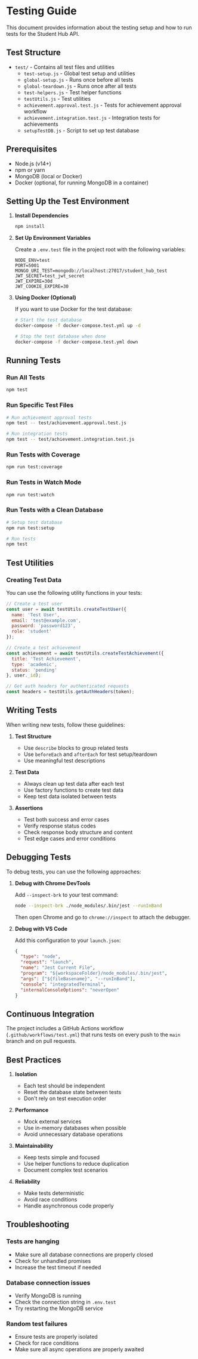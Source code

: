 # Testing Guide

This document provides information about the testing setup and how to run tests for the Student Hub API.

## Test Structure

- `test/` - Contains all test files and utilities
  - `test-setup.js` - Global test setup and utilities
  - `global-setup.js` - Runs once before all tests
  - `global-teardown.js` - Runs once after all tests
  - `test-helpers.js` - Test helper functions
  - `testUtils.js` - Test utilities
  - `achievement.approval.test.js` - Tests for achievement approval workflow
  - `achievement.integration.test.js` - Integration tests for achievements
  - `setupTestDB.js` - Script to set up test database

## Prerequisites

- Node.js (v14+)
- npm or yarn
- MongoDB (local or Docker)
- Docker (optional, for running MongoDB in a container)

## Setting Up the Test Environment

1. **Install Dependencies**

   ```bash
   npm install
   ```

2. **Set Up Environment Variables**

   Create a `.env.test` file in the project root with the following variables:

   ```env
   NODE_ENV=test
   PORT=5001
   MONGO_URI_TEST=mongodb://localhost:27017/student_hub_test
   JWT_SECRET=test_jwt_secret
   JWT_EXPIRE=30d
   JWT_COOKIE_EXPIRE=30
   ```

3. **Using Docker (Optional)**

   If you want to use Docker for the test database:

   ```bash
   # Start the test database
   docker-compose -f docker-compose.test.yml up -d
   
   # Stop the test database when done
   docker-compose -f docker-compose.test.yml down
   ```

## Running Tests

### Run All Tests

```bash
npm test
```

### Run Specific Test Files

```bash
# Run achievement approval tests
npm test -- test/achievement.approval.test.js

# Run integration tests
npm test -- test/achievement.integration.test.js
```

### Run Tests with Coverage

```bash
npm run test:coverage
```

### Run Tests in Watch Mode

```bash
npm run test:watch
```

### Run Tests with a Clean Database

```bash
# Setup test database
npm run test:setup

# Run tests
npm test
```

## Test Utilities

### Creating Test Data

You can use the following utility functions in your tests:

```javascript
// Create a test user
const user = await testUtils.createTestUser({
  name: 'Test User',
  email: 'test@example.com',
  password: 'password123',
  role: 'student'
});

// Create a test achievement
const achievement = await testUtils.createTestAchievement({
  title: 'Test Achievement',
  type: 'academic',
  status: 'pending'
}, user._id);

// Get auth headers for authenticated requests
const headers = testUtils.getAuthHeaders(token);
```

## Writing Tests

When writing new tests, follow these guidelines:

1. **Test Structure**
   - Use `describe` blocks to group related tests
   - Use `beforeEach` and `afterEach` for test setup/teardown
   - Use meaningful test descriptions

2. **Test Data**
   - Always clean up test data after each test
   - Use factory functions to create test data
   - Keep test data isolated between tests

3. **Assertions**
   - Test both success and error cases
   - Verify response status codes
   - Check response body structure and content
   - Test edge cases and error conditions

## Debugging Tests

To debug tests, you can use the following approaches:

1. **Debug with Chrome DevTools**

   Add `--inspect-brk` to your test command:

   ```bash
   node --inspect-brk ./node_modules/.bin/jest --runInBand
   ```

   Then open Chrome and go to `chrome://inspect` to attach the debugger.

2. **Debug with VS Code**

   Add this configuration to your `launch.json`:

   ```json
   {
     "type": "node",
     "request": "launch",
     "name": "Jest Current File",
     "program": "${workspaceFolder}/node_modules/.bin/jest",
     "args": ["${fileBasename}", "--runInBand"],
     "console": "integratedTerminal",
     "internalConsoleOptions": "neverOpen"
   }
   ```

## Continuous Integration

The project includes a GitHub Actions workflow (`.github/workflows/test.yml`) that runs tests on every push to the `main` branch and on pull requests.

## Best Practices

1. **Isolation**
   - Each test should be independent
   - Reset the database state between tests
   - Don't rely on test execution order

2. **Performance**
   - Mock external services
   - Use in-memory databases when possible
   - Avoid unnecessary database operations

3. **Maintainability**
   - Keep tests simple and focused
   - Use helper functions to reduce duplication
   - Document complex test scenarios

4. **Reliability**
   - Make tests deterministic
   - Avoid race conditions
   - Handle asynchronous code properly

## Troubleshooting

### Tests are hanging

- Make sure all database connections are properly closed
- Check for unhandled promises
- Increase the test timeout if needed

### Database connection issues

- Verify MongoDB is running
- Check the connection string in `.env.test`
- Try restarting the MongoDB service

### Random test failures

- Ensure tests are properly isolated
- Check for race conditions
- Make sure all async operations are properly awaited
